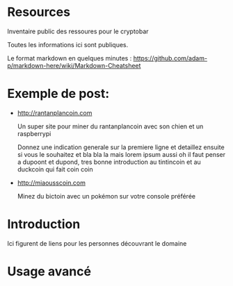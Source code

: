 # Resources
Inventaire public des ressoures pour le cryptobar

Toutes les informations ici sont publiques.

Le format markdown en quelques minutes : https://github.com/adam-p/markdown-here/wiki/Markdown-Cheatsheet

# Exemple de post:

* http://rantanplancoin.com

  Un super site pour miner du rantanplancoin avec son chien et un raspberrypi
  
  Donnez une indication generale sur la premiere ligne et detaillez ensuite si vous le souhaitez
  et bla bla la mais lorem ipsum aussi oh il faut penser a dupoont et dupond, tres bonne introduction au tintincoin
  et au duckcoin qui fait coin coin

* http://miaousscoin.com

  Minez du bictoin avec un pokémon sur votre console préférée 

# Introduction
 

Ici figurent de liens pour les personnes découvrant le domaine
 

# Usage avancé
